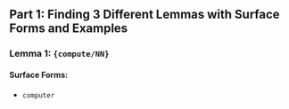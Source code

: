## Part 1: Finding 3 Different Lemmas with Surface Forms and Examples 


### Lemma 1:  `{compute/NN}`
#### Surface Forms:
- `computer`

